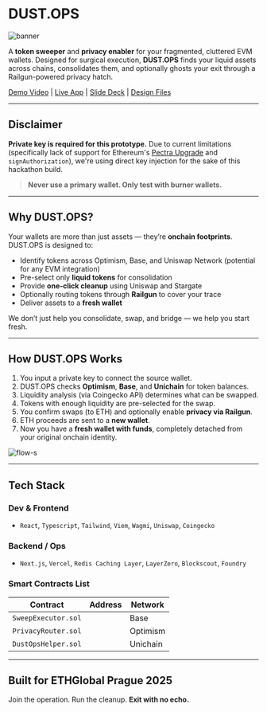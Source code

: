 # DUST.OPS
![banner](https://github.com/user-attachments/assets/bd6ac7ab-cce6-4532-8c47-db1348d289d4)

A **token sweeper** and **privacy enabler** for your fragmented, cluttered EVM wallets. Designed for surgical execution, **DUST.OPS** finds your liquid assets across chains, consolidates them, and optionally ghosts your exit through a Railgun-powered privacy hatch.

[Demo Video](https://ethglobal.com/showcase/-uk2n7) | [Live App](https://dust-ops.vercel.app/) | [Slide Deck](https://github.com/kevinstubbs/dust-ops/blob/main/slide-deck.md) | [Design Files](https://github.com/kevinstubbs/dust-ops/blob/main/design-files.md)

---

## Disclaimer

**Private key is required for this prototype.**
Due to current limitations (specifically lack of support for Ethereum's [Pectra Upgrade](https://eips.ethereum.org/EIPS/eip-7702) and `signAuthorization`), we're using direct key injection for the sake of this hackathon build.  

> **Never use a primary wallet. Only test with burner wallets.**

---

## Why DUST.OPS?

Your wallets are more than just assets — they’re **onchain footprints**. DUST.OPS is designed to:

- Identify tokens across Optimism, Base, and Uniswap Network (potential for any EVM integration)
- Pre-select only **liquid tokens** for consolidation
- Provide **one-click cleanup** using Uniswap and Stargate
- Optionally routing tokens through **Railgun** to cover your trace
- Deliver assets to a **fresh wallet**

We don’t just help you consolidate, swap, and bridge — we help you start fresh.

---

## How DUST.OPS Works

1. You input a private key to connect the source wallet.
2. DUST.OPS checks **Optimism**, **Base**, and **Unichain** for token balances.
3. Liquidity analysis (via Coingecko API) determines what can be swapped.
4. Tokens with enough liquidity are pre-selected for the swap.
5. You confirm swaps (to ETH) and optionally enable **privacy via Railgun**.
6. ETH proceeds are sent to a **new wallet**.
7. Now you have a **fresh wallet with funds**, completely detached from your original onchain identity.

![flow-s](https://github.com/user-attachments/assets/7066f341-07c9-472d-bd54-4e3123137e01)

---

## Tech Stack

### Dev & Frontend
- `React`, `Typescript`, `Tailwind`, `Viem`, `Wagmi`, `Uniswap`, `Coingecko`

### Backend / Ops
- `Next.js`, `Vercel`, `Redis Caching Layer`, `LayerZero`, `Blockscout`, `Foundry`

### Smart Contracts List

| Contract | Address | Network |
|----------|---------|---------|
| `SweepExecutor.sol` | | Base |
| `PrivacyRouter.sol` | | Optimism |
| `DustOpsHelper.sol` | | Unichain |

---

## Built for ETHGlobal Prague 2025

Join the operation. Run the cleanup.
**Exit with no echo.**

